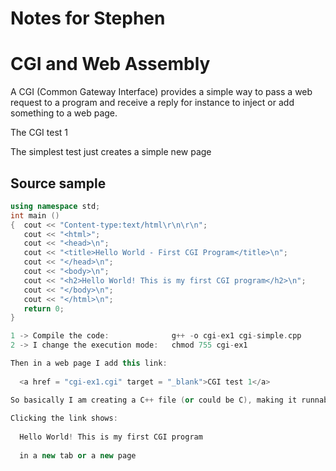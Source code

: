 # Notes for Stephen

# CGI and Web Assembly

A CGI (Common Gateway Interface) provides a simple way to pass a web request to a program and receive a reply for instance to inject or add something to a web page. 

The CGI test 1

The simplest test just creates a simple new page

## Source sample
```c++
using namespace std;
int main ()
{  cout << "Content-type:text/html\r\n\r\n";
   cout << "<html>";
   cout << "<head>\n";
   cout << "<title>Hello World - First CGI Program</title>\n";   
   cout << "</head>\n";
   cout << "<body>\n";
   cout << "<h2>Hello World! This is my first CGI program</h2>\n";
   cout << "</body>\n";
   cout << "</html>\n";
   return 0;
}

1 -> Compile the code:              g++ -o cgi-ex1 cgi-simple.cpp
2 -> I change the execution mode:   chmod 755 cgi-ex1

Then in a web page I add this link:
 
  <a href = "cgi-ex1.cgi" target = "_blank">CGI test 1</a>

So basically I am creating a C++ file (or could be C), making it runnable and launching it via the web browser.
  
Clicking the link shows:
  
  Hello World! This is my first CGI program
  
  in a new tab or a new page
